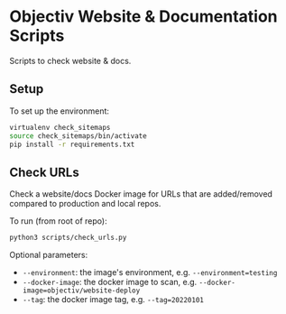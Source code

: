 # Objectiv Website & Documentation Scripts

Scripts to check website & docs.

## Setup
To set up the environment:

```bash
virtualenv check_sitemaps
source check_sitemaps/bin/activate
pip install -r requirements.txt
```

## Check URLs

Check a website/docs Docker image for URLs that are added/removed compared to production and local repos.

To run (from root of repo):

```bash
python3 scripts/check_urls.py
```

Optional parameters:
- `--environment`: the image's environment, e.g. `--environment=testing`
- `--docker-image`: the docker image to scan, e.g. `--docker-image=objectiv/website-deploy`
- `--tag`: the docker image tag, e.g. `--tag=20220101`
